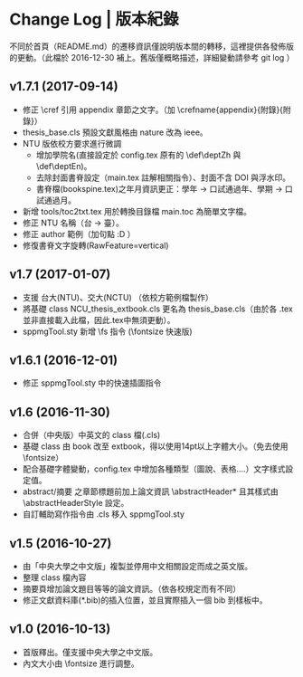 # Change Log | 版本紀錄
不同於首頁（README.md）的遷移資訊僅說明版本間的轉移，這裡提供各發佈版的更動。（此檔於 2016-12-30 補上。舊版僅概略描述，詳細變動請參考 git log ）


## v1.7.1 (2017-09-14)
<!-- - sppmgTool.sty 新增  指令 -->
- 修正 \cref 引用 appendix 章節之文字。（加 \crefname{appendix}{附錄}{附錄}）
- thesis_base.cls 預設文獻風格由 nature 改為 ieee。
- NTU 版依校方要求進行微調
    - 增加學院名(直接設定於 config.tex 原有的 \def\deptZh 與 \def\deptEn)。
    - 去除封面書脊設定（main.tex 註解相關指令）、封面不含 DOI 與浮水印。
    - 書脊檔(bookspine.tex)之年月資訊更正：學年 -> 口試通過年、學期 -> 口試通過月。
- 新增 tools/toc2txt.tex 用於轉換目錄檔 main.toc 為簡單文字檔。
- 修正 NTU 名稱（台 -> 臺）。
- 修正 author 範例（加句點 :D ）
- 修復書脊文字旋轉(RawFeature=vertical)


## v1.7 (2017-01-07)
- 支援 台大(NTU)、交大(NCTU) （依校方範例檔製作）
- 將基礎 class NCU_thesis_extbook.cls 更名為 thesis_base.cls（由於各 .tex 並非直接載入此檔，因此.tex中無須更動）。
- sppmgTool.sty 新增 \fs 指令 (\fontsize 快速版)


## v1.6.1 (2016-12-01)
- 修正 sppmgTool.sty 中的快速插圖指令


## v1.6 (2016-11-30)
- 合併（中央版）中英文的 class 檔(.cls)
- 基礎 class 由 book 改至 extbook，得以使用14pt以上字體大小。（免去使用\fontsize）
- 配合基礎字體變動，config.tex 中增加各種類型（圖說、表格....）文字樣式設定值。
- abstract/摘要 之章節標題前加上論文資訊 \abstractHeader* 且其樣式由\abstractHeaderStyle 設定。
- 自訂輔助寫作指令由 .cls 移入 sppmgTool.sty


## v1.5 (2016-10-27)
- 由「中央大學之中文版」複製並停用中文相關設定而成之英文版。
- 整理 class 檔內容
- 摘要頁增加論文題目等等的論文資訊。（依各校規定而有不同）
- 修正文獻資料庫(*.bib)的插入位置，並且實際插入一個 bib 到樣板中。


## v1.0 (2016-10-13)
- 首版釋出。僅支援中央大學之中文版。
- 內文大小由 \fontsize 進行調整。
